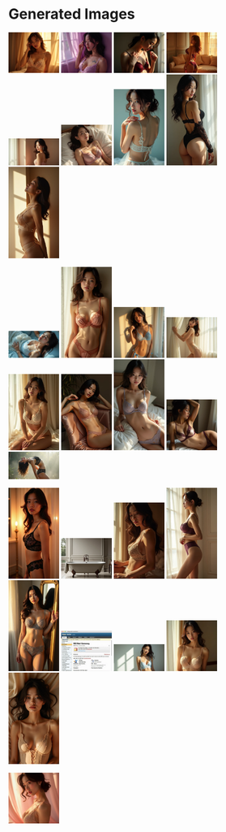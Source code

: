 # Generated Images



<img src="2025_07_21_01.webp" width="100"/> <img src="2025_07_21_02.webp" width="100"/> <img src="2025_07_21_03.webp" width="100"/> <img src="2025_07_21_04.webp" width="100"/> <img src="2025_07_21_05.webp" width="100"/> <img src="2025_07_21_06.webp" width="100"/> <img src="2025_07_21_07.webp" width="100"/> <img src="2025_07_21_08.webp" width="100"/> <img src="2025_07_21_09.webp" width="100"/>

<img src="2025_07_21_10.webp" width="100"/> <img src="2025_07_21_11.webp" width="100"/> <img src="2025_07_21_12.webp" width="100"/> <img src="2025_07_21_13.webp" width="100"/> <img src="2025_07_21_14.webp" width="100"/> <img src="2025_07_21_15.webp" width="100"/> <img src="2025_07_21_16.webp" width="100"/> <img src="2025_07_21_17.webp" width="100"/> <img src="2025_07_21_18.webp" width="100"/>

<img src="2025_07_21_19.webp" width="100"/> <img src="2025_07_21_20.webp" width="100"/> <img src="2025_07_21_21.webp" width="100"/> <img src="2025_07_21_22.webp" width="100"/> <img src="2025_07_21_23.webp" width="100"/> <img src="2025_07_21_24.webp" width="100"/> <img src="2025_07_21_25.webp" width="100"/> <img src="2025_07_21_26.webp" width="100"/> <img src="2025_07_21_27.webp" width="100"/>

<img src="2025_07_21_28.webp" width="100"/>